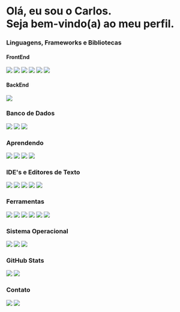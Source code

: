 # Olá, eu sou o Carlos.<br>Seja bem-vindo(a) ao meu perfil.

### Linguagens, Frameworks e Bibliotecas

#### FrontEnd

![](https://bit.ly/3Eztv2T)
![](https://bit.ly/3z2qLKi)
![](https://img.shields.io/badge/SASS-CC6699?style=for-the-badge&logo=SASS&logoColor=white)
![](https://bit.ly/3mydYub)
![](https://img.shields.io/badge/bootstrap-7952B3?style=for-the-badge&logo=bootstrap&logoColor=FFFFFF)
![](https://bit.ly/3FzMn3l)

#### BackEnd

![](https://img.shields.io/badge/java-007396?style=for-the-badge&logo=java&logoColor=FFFFFF)

### Banco de Dados

![](https://img.shields.io/badge/MySQL-4479A1?style=for-the-badge&logo=mysql&logoColor=FFFFFF)
![](https://img.shields.io/badge/SQLServer-CC2927?style=for-the-badge&logo=java&logoColor=FFFFFF)
![](https://img.shields.io/badge/firebase-FFDA28?style=for-the-badge&logo=firebase&logoColor=FFFFFF)

### Aprendendo

![](https://img.shields.io/badge/C%23-239120?style=for-the-badge&logo=csharp&logoColor=FFFFFF)
![](https://img.shields.io/badge/.NET-5C2D91?style=for-the-badge&logo=.net&logoColor=white)
![](https://img.shields.io/badge/typescript-%23007ACC.svg?style=for-the-badge&logo=typescript&logoColor=white)
![](https://img.shields.io/badge/nodejs-339933?style=for-the-badge&logo=node.js&logoColor=FFFFFF)

### IDE's e Editores de Texto

![](https://img.shields.io/badge/vsCode-007ACC?style=for-the-badge&logo=visualstudiocode&logoColor=FFFFFF)
![](https://img.shields.io/badge/visual%20studio-5C2D91?style=for-the-badge&logo=visualstudio&logoColor=FFFFFF)
![](https://img.shields.io/badge/intellij%20idea-000000?style=for-the-badge&logo=intellijidea&logoColor=FFFFFF)
![](https://img.shields.io/badge/atom.io%2B%2B-66595C?style=for-the-badge&logo=atom&logoColor=FFFFFF)
![](https://img.shields.io/badge/notepad%2B%2B-52E59A?style=for-the-badge&logo=notepadplusplus&logoColor=FFFFFF)

### Ferramentas

![](https://img.shields.io/badge/figma-F24E1E?style=for-the-badge&logo=figma&logoColor=FFFFFF)
![](https://img.shields.io/badge/git-F05032?style=for-the-badge&logo=git&logoColor=FFFFFF)
![](https://img.shields.io/badge/libre%20office-18A303?style=for-the-badge&logo=libreoffice&logoColor=FFFFFF)
![](https://img.shields.io/badge/MySQL%20Workbench-4479A1?style=for-the-badge&logo=mysql&logoColor=FFFFFF)
![](https://img.shields.io/badge/npm-CB3837?style=for-the-badge&logo=npm&logoColor=FFFFFF)
![](https://img.shields.io/badge/yarn-2C8EBB?style=for-the-badge&logo=yarn&logoColor=FFFFFF)

### Sistema Operacional

![](https://img.shields.io/badge/ubuntu-E95420?style=for-the-badge&logo=ubuntu&logoColor=FFFFFF)
![](https://img.shields.io/badge/fedora-072b61?style=for-the-badge&logo=linux&logoColor=FFFFFF)
![](https://img.shields.io/badge/windows-0078D6?style=for-the-badge&logo=windows&logoColor=FFFFFF)

### GitHub Stats

![](https://github-readme-stats.vercel.app/api?username=CJBiohacker&show_icons=true&locale=en&layout=compact&theme=synthwave)
![](https://github-readme-stats.vercel.app/api/top-langs/?username=CJBiohacker&langs_count=10&show_icons=true&locale=en&layout=compact&theme=synthwave)

### Contato

![](https://img.shields.io/badge/-carlosjunior137-blue?style=flat&logo=Linkedin&logoColor=white)
![](https://img.shields.io/badge/-cj.moyses@gmail.com-red?style=flat&logo=Gmail&logoColor=white)